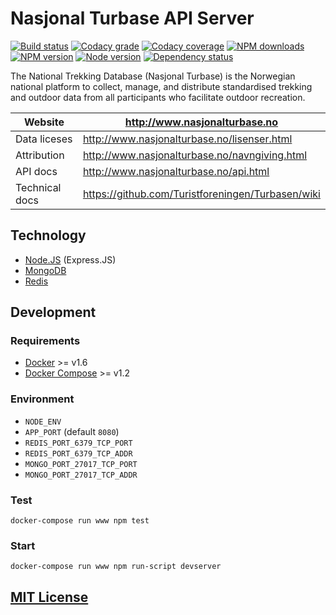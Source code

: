 # Nasjonal Turbase API Server

[![Build status](https://app.wercker.com/status/b8dc87b43260bb78fc535fe7cc0c03ff/s "wercker status")](https://app.wercker.com/project/bykey/b8dc87b43260bb78fc535fe7cc0c03ff)
[![Codacy grade](https://img.shields.io/codacy/grade/6362f4d1ca3c40ee817d2ae20017faee.svg "Codacy grade")](https://www.codacy.com/app/Turbasen/Turbasen)
[![Codacy coverage](https://img.shields.io/codacy/coverage/6362f4d1ca3c40ee817d2ae20017faee.svg "Codacy coverage")](https://www.codacy.com/app/Turbasen/Turbasen)
[![NPM downloads](https://img.shields.io/npm/dm/@turbasen/server.svg "NPM downloads")](https://www.npmjs.com/package/@turbasen/server)
[![NPM version](https://img.shields.io/npm/v/@turbasen/server.svg "NPM version")](https://www.npmjs.com/package/@turbasen/server)
[![Node version](https://img.shields.io/node/v/@turbasen/server.svg "Node version")](https://www.npmjs.com/package/@turbasen/server)
[![Dependency status](https://img.shields.io/david/Turbasen/Turbasen.svg "Dependency status")](https://david-dm.org/Turbasen/Turbasen)

The National Trekking Database (Nasjonal Turbase) is the Norwegian national
platform to collect, manage, and distribute standardised trekking and outdoor
data from all participants who facilitate outdoor recreation.

| Website         | http://www.nasjonalturbase.no                     |
| --------------- | ------------------------------------------------- |
| Data liceses    | http://www.nasjonalturbase.no/lisenser.html       |
| Attribution     | http://www.nasjonalturbase.no/navngiving.html     |
| API docs        | http://www.nasjonalturbase.no/api.html            |
| Technical docs  | https://github.com/Turistforeningen/Turbasen/wiki |

## Technology

* [Node.JS](https://nodejs.org) (Express.JS)
* [MongoDB](https://www.mongodb.org)
* [Redis](https://redis.io)

## Development

### Requirements

* [Docker](https://docs.docker.com/) >= v1.6
* [Docker Compose](https://docs.docker.com/compose/) >= v1.2

### Environment

* `NODE_ENV`
* `APP_PORT` (default `8080`)
* `REDIS_PORT_6379_TCP_PORT`
* `REDIS_PORT_6379_TCP_ADDR`
* `MONGO_PORT_27017_TCP_PORT`
* `MONGO_PORT_27017_TCP_ADDR`

### Test

```
docker-compose run www npm test
```
### Start

```
docker-compose run www npm run-script devserver
```

## [MIT License](https://github.com/Turistforeningen/Turbasen/blob/master/LICENSE)
